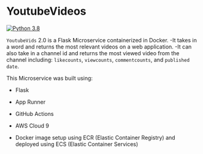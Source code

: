 # YoutubeVideos

[![Python 3.8](https://github.com/marlhakizi/YoutubeVids/actions/workflows/main.yml/badge.svg)](https://github.com/marlhakizi/YoutubeVids/actions/workflows/main.yml)



`YoutubeVids` 2.0  is a Flask Microservice containerized in Docker. 
-It takes in a word and returns the most relevant videos on a web application.
-It can also take in a channel id and returns the most viewed video from the channel including: `likecounts`, `viewcounts`, `commentcounts`, and `published date`. 

This Microservice was built using:

- Flask

- App Runner

- GitHub Actions

- AWS Cloud 9

- Docker image setup using ECR (Elastic Container Registry) and deployed using ECS (Elastic Container Services)
